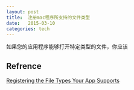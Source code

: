 ```yaml
---
layout: post
title:  注册mac程序所支持的文件类型
date:   2015-03-10
categories: tech
---
```


如果您的应用程序能够打开特定类型的文件，你应该












## Refrence  

[Registering the File Types Your App Supports](https://developer.apple.com/library/ios/documentation/FileManagement/Conceptual/DocumentInteraction_TopicsForIOS/Articles/RegisteringtheFileTypesYourAppSupports.html) 
